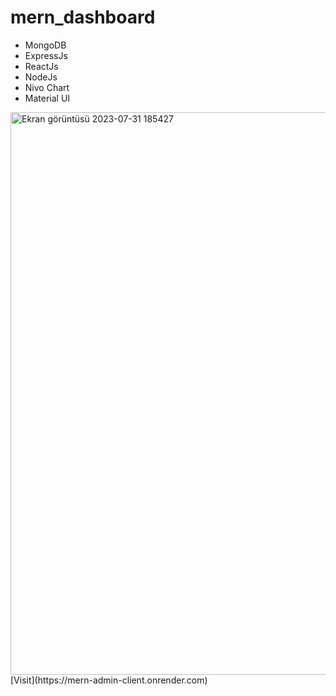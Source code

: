 ﻿# mern_dashboard
- MongoDB
- ExpressJs
- ReactJs
- NodeJs
- Nivo Chart
- Material UI 
 
<img width="900" alt="Ekran görüntüsü 2023-07-31 185427" src="https://github.com/mussarri/mern_admin_dashboard/assets/108029463/dc3be864-d83b-40b6-9901-d45f5e74f798">
[Visit](https://mern-admin-client.onrender.com)

